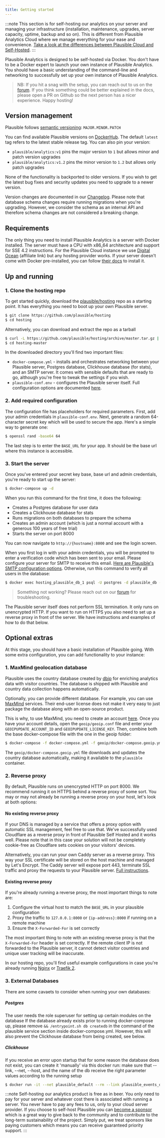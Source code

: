 ```yaml
---
title: Getting started
---
```


:::note
This section is for self-hosting our analytics on your server and managing your infrastructure (installation, maintenance, upgrades, server capacity, uptime, backup and so on). This is different from Plausible Analytics Cloud where we manage everything for your ease and convenience. [Take a look at the differences between Plausible Cloud and Self-Hosted](https://plausible.io/self-hosted-web-analytics).
:::

Plausible Analytics is designed to be self-hosted via Docker. You don't have to be a Docker expert
to launch your own instance of Plausible Analytics. You should have a basic understanding of the command-line
and networking to successfully set up your own instance of Plausible Analytics.

> NB: If you hit a snag with the setup, you can reach out to us on the [forum](https://github.com/plausible/analytics/discussions). If you think something could be better explained in the docs, please open a PR on Github so the next person has a nicer experience. Happy hosting!

## Version management

Plausible follows [semantic versioning](https://semver.org/): `MAJOR.MINOR.PATCH`

You can find available Plausible versions on [DockerHub](https://hub.docker.com/r/plausible/analytics). The default
`latest` tag refers to the latest stable release tag. You can also pin your version:

* `plausible/analytics:v1` pins the major version to `1` but allows minor and patch version upgrades
* `plausible/analytics:v1.2` pins the minor version to `1.2` but allows only patch upgrades

None of the functionality is backported to older versions. If you wish to get the latest bug fixes and security
updates you need to upgrade to a newer version.

Version changes are documented in our [Changelog](https://github.com/plausible/analytics/blob/master/CHANGELOG.md).
Please note that database schema changes require running migrations when you're upgrading. However, we consider the schema
as an internal API and therefore schema changes are not considered a breaking change.

## Requirements

The only thing you need to install Plausible Analytics is a server with Docker installed. The server must have a CPU with x86_64 architecture
and support for SSE 4.2 instructions. For the Plausible Cloud instance we use [Digital Ocean](https://m.do.co/c/91569eca0213) (affiliate link)
but any hosting provider works. If your server doesn't come with Docker pre-installed, you can follow [their docs](https://docs.docker.com/get-docker/) to install it.

## Up and running

### 1. Clone the hosting repo

To get started quickly, download the [plausible/hosting](https://github.com/plausible/hosting) repo as a starting point. It has everything you need
to boot up your own Plausible server.

```bash
$ git clone https://github.com/plausible/hosting
$ cd hosting
```

Alternatively, you can download and extract the repo as a tarball

```bash
$ curl -L https://github.com/plausible/hosting/archive/master.tar.gz | tar -xz
$ cd hosting-master
```

In the downloaded directory you'll find two important files:
* `docker-compose.yml` - installs and orchestrates networking between your Plausible server, Postgres database, Clickhouse database (for stats), and an SMTP server. It comes with sensible defaults that are ready to go, although you're free to tweak the settings if you wish.
* `plausible-conf.env` - configures the Plausible server itself. Full configuration options are documented [here](self-hosting-configuration.md).

### 2. Add required configuration

The configuration file has placeholders for required parameters. First, add your admin credentials in `plausible-conf.env`. Next,
generate a random 64-character secret key which will be used to secure the app. Here's a simple way to generate one:

```bash
$ openssl rand -base64 64
```

The last step is to enter the `BASE_URL` for your app. It should be the base url where this instance is accessible.

### 3. Start the server

Once you've entered your secret key base, base url and admin credentials, you're ready to start up the server:

```bash
$ docker-compose up -d
```

When you run this command for the first time, it does the following:
* Creates a Postgres database for user data
* Creates a Clickhouse database for stats
* Runs migrations on both databases to prepare the schema
* Creates an admin account (which is just a normal account with a generous 100 years of free trial)
* Starts the server on port 8000

You can now navigate to `http://{hostname}:8000` and see the login screen.

When you first log in with your admin credentials, you will be prompted to
enter a verification code which has been sent to your email. Please configure your
server for SMTP to receive this email. [Here are Plausible's SMTP configuration
options](https://plausible.io/docs/self-hosting-configuration#mailersmtp-setup).
Otherwise, run this command to verify all users in the database:

```bash
$ docker exec hosting_plausible_db_1 psql -U postgres -d plausible_db -c "UPDATE users SET email_verified = true;"
```

> Something not working? Please reach out on our [forum](https://github.com/plausible/analytics/discussions/categories/self-hosted-support) for troubleshooting.

The Plausible server itself does not perform SSL termination. It only runs on unencrypted HTTP.  If you want to run on HTTPS you also need to set up a reverse proxy in front of the server. We have instructions and examples of how to do that below.

## Optional extras

At this stage, you should have a basic installation of Plausible going. With some extra configuration, you can add functionality to
your instance:

### 1. MaxMind geolocation database

Plausible uses the country database created by [dbip](https://db-ip.com/) for enriching analytics data with visitor countries. The database is shipped with Plausible and country data collection happens automatically.

Optionally, you can provide different database. For example, you can use [MaxMind](https://www.maxmind.com) services. Their end-user license does not make it very easy to just package the database along with an open-source product.

This is why, to use MaxMind, you need to create an account [here](https://www.maxmind.com/en/geolite2/signup). Once you have your account details, open the `geoip/geoip.conf` file and enter your `GEOIPUPDATE_ACCOUNT_ID` and `GEOIPUPDATE_LICENSE_KEY`. Then, combine both the base docker-compose file with the one in the geoip folder:

```bash
$ docker-compose -f docker-compose.yml -f geoip/docker-compose.geoip.yml up
```

The `geoip/docker-compose.geoip.yml` file downloads and updates the country database automatically, making it available to the `plausible`
container.

### 2. Reverse proxy

By default, Plausible runs on unencrypted HTTP on port 8000. We recommend running it on HTTPS behind a reverse proxy of some sort.
You may or may not already be running a reverse proxy on your host, let's look at both options:

#### No existing reverse proxy

If your DNS is managed by a service that offers a proxy option with automatic SSL management, feel free to use that. We've successfully
used Cloudflare as a reverse proxy in front of Plausible Self Hosted and it works well. Please note that in this case your solution will not be completely cookie-free as Cloudflare sets cookies on your visitors' devices.

Alternatively, you can run your own Caddy server as a reverse proxy. This way your SSL certificate will be stored on the
host machine and managed by Let's Encrypt. The Caddy server will expose port 443, terminate SSL traffic and proxy the requests to your
Plausible server. [Full instructions](https://github.com/plausible/hosting/tree/master/reverse-proxy#no-existing-reverse-proxy).

#### Existing reverse proxy

If you're already running a reverse proxy, the most important things to note are:
1. Configure the virtual host to match the `BASE_URL` in your plausible configuration
2. Proxy the traffic to `127.0.0.1:8000` or `{ip-address}:8000` if running on a remote machine
3. Ensure the `X-Forwarded-For` is set correctly

The most important thing to note with an existing reverse proxy is that the `X-Forwarded-For` header is set correctly. If the remote
client IP is not forwarded to the Plausible server, it cannot detect visitor countries and unique user tracking will be inaccurate.

In our hosting repo, you'll find useful example configurations in case you're already running [Nginx](https://github.com/plausible/hosting/tree/master/reverse-proxy#nginx) or [Traefik 2](https://github.com/plausible/hosting/tree/master/reverse-proxy#traefik-2).

### 3. External Databases

There are some cavaets to consider when running your own databases:

##### Postgres
The user needs the role superuser for setting up certain modules on the database
If the database already exists prior to running docker-compose up, please remove `&& /entrypoint.sh db createdb` in the command of the plausible service section inside docker-compose.yml. However, this will also prevent the Clickhouse database from being created, see below.

##### Clickhouse
If you receive an error upon startup that for some reason the database does not exist, you can create it 'manually' via this docker run:
make sure that --link, --net, --host, and the name of the db  receive the right parameter values according to the running setup

```bash
$ docker run -it --net plausible_default --rm --link plausible_events_db_1:clickhouse-server yandex/clickhouse-client --host plausible_plausible_events_db_1  --query "CREATE DATABASE IF NOT EXISTS plausible_events_db"
```

:::note
Self-hosting our analytics product is free as in beer. You only need to pay for your server and whatever cost there is associated with running a server. You never have to pay any fees to us, only to your cloud server provider. If you choose to self-host Plausible you can [become a sponsor](https://github.com/sponsors/plausible) which is a great way to give back to the community and to contribute to the long-term sustainability of the project. Simply put, we treat sponsors like paying customers which means you can receive guaranteed priority support.
:::

